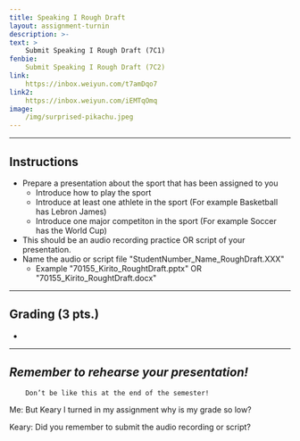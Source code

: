 ```yaml
---
title: Speaking I Rough Draft
layout: assignment-turnin
description: >-
text: >
    Submit Speaking I Rough Draft (7C1)
fenbie:
    Submit Speaking I Rough Draft (7C2)
link: 
    https://inbox.weiyun.com/t7amDqo7
link2:
    https://inbox.weiyun.com/iEMTqOmq
image: 
    /img/surprised-pikachu.jpeg
---
```

---
## Instructions
* Prepare a presentation about the sport that has been assigned to you
    * Introduce how to play the sport
    * Introduce at least one athlete in the sport (For example Basketball has Lebron James)
    * Introduce one major competiton in the sport (For example Soccer has the World Cup)
* This should be an audio recording practice OR script of your presentation.
* Name the audio or script file "StudentNumber_Name_RoughDraft.XXX"
    * Example "70155_Kirito_RoughtDraft.pptx" OR "70155_Kirito_RoughtDraft.docx"

---
## Grading (3 pts.)
* 
---
## ***Remember to rehearse your presentation!***

        Don’t be like this at the end of the semester!

Me: But Keary I turned in my assignment why is my grade so low?

Keary: Did you remember to submit the audio recording or script?